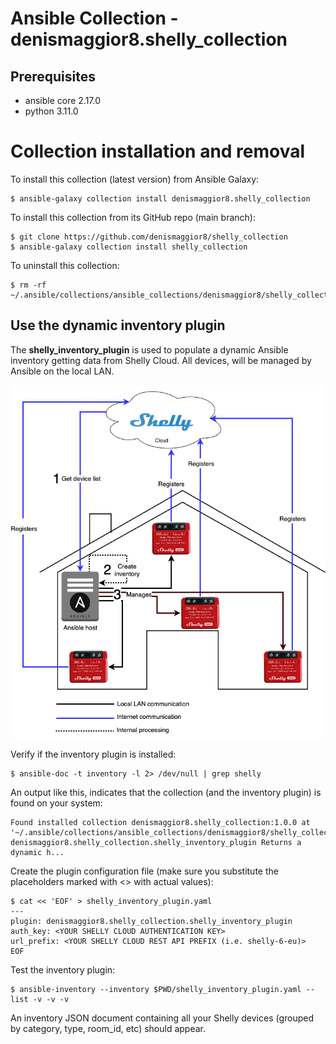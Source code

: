 # Ansible Collection - denismaggior8.shelly_collection

## Prerequisites

- ansible core 2.17.0
- python 3.11.0

# Collection installation and removal

To install this collection (latest version) from Ansible Galaxy:

```console
$ ansible-galaxy collection install denismaggior8.shelly_collection
```

To install this collection from its GitHub repo (main branch):

```console
$ git clone https://github.com/denismaggior8/shelly_collection
$ ansible-galaxy collection install shelly_collection
```

To uninstall this collection:

```console
$ rm -rf ~/.ansible/collections/ansible_collections/denismaggior8/shelly_collection/
```

## Use the dynamic inventory plugin 

The **shelly_inventory_plugin** is used to populate a dynamic Ansible inventory getting data from Shelly Cloud. All devices, will be managed by Ansible on the local LAN.

![](img/inv_plugin_diag.png)

Verify if the inventory plugin is installed:

```console
$ ansible-doc -t inventory -l 2> /dev/null | grep shelly
```

An output like this, indicates that the collection (and the inventory plugin) is found on your system:

```
Found installed collection denismaggior8.shelly_collection:1.0.0 at '~/.ansible/collections/ansible_collections/denismaggior8/shelly_collection'
denismaggior8.shelly_collection.shelly_inventory_plugin Returns a dynamic h...
```

Create the plugin configuration file (make sure you substitute the placeholders marked with \<\> with actual values):

```console
$ cat << 'EOF' > shelly_inventory_plugin.yaml
---
plugin: denismaggior8.shelly_collection.shelly_inventory_plugin
auth_key: <YOUR SHELLY CLOUD AUTHENTICATION KEY>
url_prefix: <YOUR SHELLY CLOUD REST API PREFIX (i.e. shelly-6-eu)>
EOF 
```

Test the inventory plugin:

```console
$ ansible-inventory --inventory $PWD/shelly_inventory_plugin.yaml --list -v -v -v
```

An inventory JSON document containing all your Shelly devices (grouped by category, type, room_id, etc) should appear.